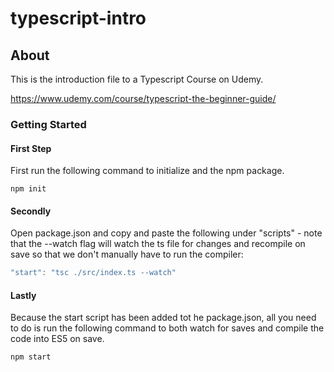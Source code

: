 # typescript-intro

## About

This is the introduction file to a Typescript Course on Udemy.

https://www.udemy.com/course/typescript-the-beginner-guide/

### Getting Started

#### First Step

First run the following command to initialize and the npm package.

```shell
npm init
```

#### Secondly

Open package.json and copy and paste the following under "scripts" - note that the --watch flag will watch the ts file for changes and recompile on save so that we don't manually have to run the compiler:

```javascript
"start": "tsc ./src/index.ts --watch"
```

#### Lastly

Because the start script has been added tot he package.json, all you need to do is run the following command to both watch for saves and compile the code into ES5 on save.

```shell
npm start
```
